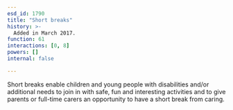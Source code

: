 ```yaml
---
esd_id: 1790
title: "Short breaks"
history: >-
  Added in March 2017.
function: 61
interactions: [0, 8]
powers: []
internal: false

---
```


Short breaks enable children and young people with disabilities and/or additional needs to join in with safe, fun and interesting activities and to give parents or full-time carers an opportunity to have a short break from caring.

